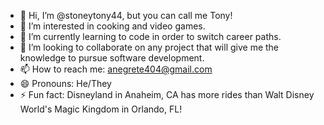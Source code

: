 - 👋 Hi, I’m @stoneytony44, but you can call me Tony!
- 👀 I’m interested in cooking and video games.
- 🌱 I’m currently learning to code in order to switch career paths.
- 💞️ I’m looking to collaborate on any project that will give me the knowledge to pursue software development.
- 📫 How to reach me: anegrete404@gmail.com
- 😄 Pronouns: He/They
- ⚡ Fun fact: Disneyland in Anaheim, CA has more rides than Walt Disney World's Magic Kingdom in Orlando, FL!

<!---
stoneytony44/stoneytony44 is a ✨ special ✨ repository because its `README.md` (this file) appears on your GitHub profile.
You can click the Preview link to take a look at your changes.
--->
